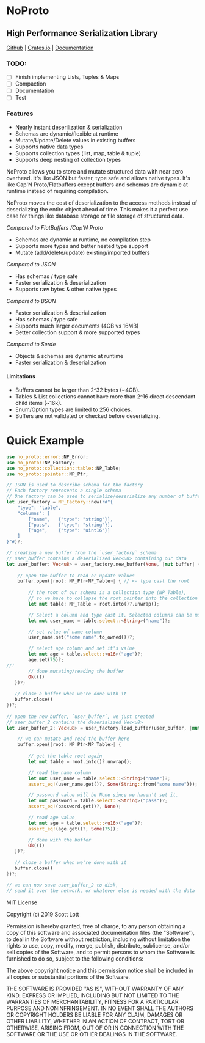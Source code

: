 # NoProto
## High Performance Serialization Library

[Github](https://github.com/ClickSimply/NoProto) | [Crates.io](https://crates.io/crates/no_proto) | [Documentation](https://docs.rs/crate/no_proto/)

### TODO: 
- [ ] Finish implementing Lists, Tuples & Maps
- [ ] Compaction
- [ ] Documentation
- [ ] Test

### Features
- Nearly instant deserilization & serialization
- Schemas are dynamic/flexible at runtime
- Mutate/Update/Delete values in existing buffers
- Supports native data types
- Supports collection types (list, map, table & tuple)
- Supports deep nesting of collection types

NoProto allows you to store and mutate structured data with near zero overhead.  It's like JSON but faster, type safe and allows native types.  It's like Cap'N Proto/Flatbuffers except buffers and schemas are dynamic at runtime instead of requiring compilation.  

NoProto moves the cost of deserialization to the access methods instead of deserializing the entire object ahead of time. This makes it a perfect use case for things like database storage or file storage of structured data.

*Compared to FlatBuffers /Cap'N Proto*
- Schemas are dynamic at runtime, no compilation step
- Supports more types and better nested type support
- Mutate (add/delete/update) existing/imported buffers

*Compared to JSON*
- Has schemas / type safe
- Faster serialization & deserialization
- Supports raw bytes & other native types

*Compared to BSON*
- Faster serialization & deserialization
- Has schemas / type safe
- Supports much larger documents (4GB vs 16MB)
- Better collection support & more supported types

*Compared to Serde*
- Objects & schemas are dynamic at runtime
- Faster serialization & deserialization

#### Limitations
- Buffers cannot be larger than 2^32 bytes (~4GB).
- Tables & List collections cannot have more than 2^16 direct descendant child items (~16k).
- Enum/Option types are limited to 256 choices.
- Buffers are not validated or checked before deserializing.

# Quick Example
```rust
use no_proto::error::NP_Error;
use no_proto::NP_Factory;
use no_proto::collection::table::NP_Table;
use no_proto::pointer::NP_Ptr;

// JSON is used to describe schema for the factory
// Each factory represents a single schema
// One factory can be used to serialize/deserialize any number of buffers
let user_factory = NP_Factory::new(r#"{
    "type": "table",
    "columns": [
        ["name",   {"type": "string"}],
        ["pass",   {"type": "string"}],
        ["age",    {"type": "uint16"}]
    ]
}"#)?;

// creating a new buffer from the `user_factory` schema
// user_buffer contains a deserialized Vec<u8> containing our data
let user_buffer: Vec<u8> = user_factory.new_buffer(None, |mut buffer| {
   
    // open the buffer to read or update values
    buffer.open(|root: NP_Ptr<NP_Table>| { // <- type cast the root
        
        // the root of our schema is a collection type (NP_Table), 
        // so we have to collapse the root pointer into the collection type.
        let mut table: NP_Table = root.into()?.unwrap();

        // Select a column and type cast it. Selected columns can be mutated or read from.
        let mut user_name = table.select::<String>("name")?;

        // set value of name column
        user_name.set("some name".to_owned())?;

        // select age column and set it's value
        let mut age = table.select::<u16>("age")?;
        age.set(75)?;
//!
        // done mutating/reading the buffer
        Ok(())
   })?;
   
   // close a buffer when we're done with it
   buffer.close()
})?;
 
// open the new buffer, `user_buffer`, we just created
// user_buffer_2 contains the deserialized Vec<u8>
let user_buffer_2: Vec<u8> = user_factory.load_buffer(user_buffer, |mut buffer| {

    // we can mutate and read the buffer here
    buffer.open(|root: NP_Ptr<NP_Table>| {
        
        // get the table root again
        let mut table = root.into()?.unwrap();

        // read the name column
        let mut user_name = table.select::<String>("name")?;
        assert_eq!(user_name.get()?, Some(String::from("some name")));

        // password value will be None since we haven't set it.
        let mut password = table.select::<String>("pass")?;
        assert_eq!(password.get()?, None);

        // read age value    
        let mut age = table.select::<u16>("age")?;
        assert_eq!(age.get()?, Some(75));    

        // done with the buffer
        Ok(())
   })?;
   
   // close a buffer when we're done with it
   buffer.close()
})?;

// we can now save user_buffer_2 to disk, 
// send it over the network, or whatever else is needed with the data

```

MIT License

Copyright (c) 2019 Scott Lott

Permission is hereby granted, free of charge, to any person obtaining a copy
of this software and associated documentation files (the "Software"), to deal
in the Software without restriction, including without limitation the rights
to use, copy, modify, merge, publish, distribute, sublicense, and/or sell
copies of the Software, and to permit persons to whom the Software is
furnished to do so, subject to the following conditions:

The above copyright notice and this permission notice shall be included in all
copies or substantial portions of the Software.

THE SOFTWARE IS PROVIDED "AS IS", WITHOUT WARRANTY OF ANY KIND, EXPRESS OR
IMPLIED, INCLUDING BUT NOT LIMITED TO THE WARRANTIES OF MERCHANTABILITY,
FITNESS FOR A PARTICULAR PURPOSE AND NONINFRINGEMENT. IN NO EVENT SHALL THE
AUTHORS OR COPYRIGHT HOLDERS BE LIABLE FOR ANY CLAIM, DAMAGES OR OTHER
LIABILITY, WHETHER IN AN ACTION OF CONTRACT, TORT OR OTHERWISE, ARISING FROM,
OUT OF OR IN CONNECTION WITH THE SOFTWARE OR THE USE OR OTHER DEALINGS IN THE
SOFTWARE.
